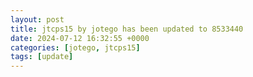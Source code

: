 ```yaml
---
layout: post
title: jtcps15 by jotego has been updated to 8533440
date: 2024-07-12 16:32:55 +0000
categories: [jotego, jtcps15]
tags: [update]
---
```


